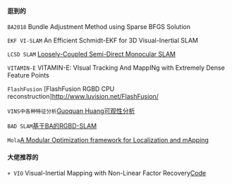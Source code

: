 #### 逛到的
`BA2018` Bundle Adjustment Method using Sparse BFGS Solution

`EKF VI-SLAM` An Efficient Schmidt-EKF for 3D Visual-Inertial SLAM

`LCSD SLAM` [Loosely-Coupled Semi-Direct Monocular SLAM](https://github.com/sunghoon031/LCSD_SLAM)

`VITAMIN-E` VITAMIN-E: VIsual Tracking And MappINg with Extremely Dense Feature Points

`FlashFusion` [FlashFusion RGBD CPU reconstruction]http://www.luvision.net/FlashFusion/

`VINS中各种特征分析`[Guoquan Huang可观性分析](https://arxiv.org/pdf/1805.05876.pdf)

`BAD SLAM`[基于BA的RGBD-SLAM](https://github.com/ETH3D/badslam)

`Mola`[A Modular Optimization framework for Localization and mApping](https://github.com/MOLAorg/mola/)
#### 大佬推荐的
`+ VIO` Visual-Inertial Mapping with Non-Linear Factor Recovery[Code](https://github.com/VladyslavUsenko/basalt-mirror)
